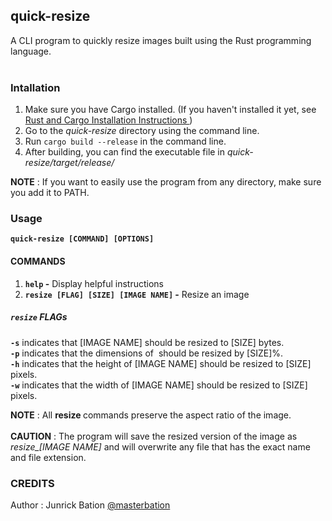 ## quick-resize
A CLI program to quickly resize images built using the Rust programming language.<br><br>

### Intallation
1. Make sure you have Cargo installed. (If you haven't installed it yet, see <a href="https://doc.rust-lang.org/cargo/getting-started/installation.html"> Rust and Cargo Installation Instructions </a>)
2. Go to the <i>quick-resize</i> directory using the command line.
3. Run ```cargo build --release``` in the command line.
4. After building, you can find the executable file in <i>quick-resize/target/release/</i>

<b>NOTE</b> : If you want to easily use the program from any directory, make sure you add it to PATH.

### Usage
<b>```quick-resize [COMMAND] [OPTIONS]```</b>

#### COMMANDS
1. <b>```help``` -</b> Display helpful instructions
2. <b>```resize [FLAG] [SIZE] [IMAGE NAME]``` -</b> Resize an image

##### ```resize``` FLAGs
<b>```-s```</b> indicates that [IMAGE NAME] should be resized to [SIZE] bytes.<br>
<b>```-p```</b> indicates that the dimensions of <IMAGE NAME> should be resized by [SIZE]%.<br>
<b>```-h```</b> indicates that the height of [IMAGE NAME] should be resized to [SIZE] pixels.<br>
<b>```-w```</b> indicates that the width of [IMAGE NAME] should be resized to [SIZE] pixels.<br>
			
<b>NOTE</b> : All <b> resize </b> commands preserve the aspect ratio of the image.<br><br>
<b>CAUTION</b> : The program will save the resized version of the image as <i>resize_[IMAGE NAME]</i> and will overwrite any file that has the exact name and file extension.

### CREDITS
Author : Junrick Bation <a href="https://twitter.com/masterbation">@masterbation</a>
